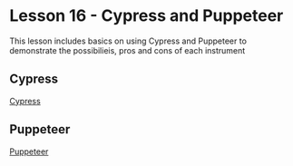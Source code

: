 # Lesson 16 - Cypress and Puppeteer
This lesson includes basics on using Cypress and Puppeteer to demonstrate the possibilieis, pros and cons of each instrument

## Cypress
[Cypress](./cypress)

## Puppeteer
[Puppeteer](.puppeteer)
